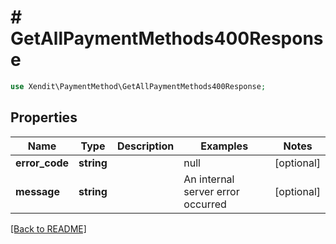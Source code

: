 # # GetAllPaymentMethods400Response


```php
use Xendit\PaymentMethod\GetAllPaymentMethods400Response;
```

## Properties

Name | Type | Description | Examples | Notes
------------ | ------------- | ------------- | ------------- | ------------- 
**error_code** | **string** |  | null |  [optional]
**message** | **string** |  | An internal server error occurred |  [optional]

[[Back to README]](../../README.md)
